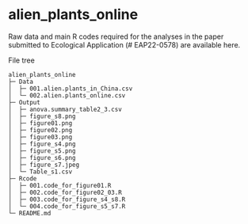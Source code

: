 # alien_plants_online
Raw data and main R codes required for the analyses in the paper submitted to Ecological Application (# EAP22-0578) are available here.

File tree
```
alien_plants_online
├─ Data
│  ├─ 001.alien.plants_in_China.csv
│  └─ 002.alien.plants_online.csv
├─ Output
│  ├─ anova.summary_table2_3.csv
│  ├─ figure_s8.png
│  ├─ figure01.png
│  ├─ figure02.png
│  ├─ figure03.png
│  ├─ figure_s4.png
│  ├─ figure_s5.png
│  ├─ figure_s6.png
│  ├─ figure_s7.jpeg
│  └─ Table_s1.csv
├─ Rcode
│  ├─ 001.code_for_figure01.R
│  ├─ 002.code_for_figure02_03.R
│  ├─ 003.code_for_figure_s4_s8.R
│  └─ 004.code_for_figure_s5_s7.R
└─ README.md
```